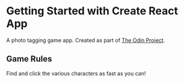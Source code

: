# Getting Started with Create React App

A photo tagging game app. Created as part of [The Odin Project](https://www.theodinproject.com).

## Game Rules

Find and click the various characters as fast as you can!
